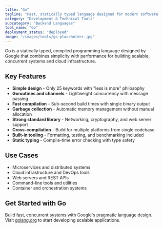 ```yaml
---
title: "Go"
tagline: "Fast, statically typed language designed for modern software development"
category: "Development & Technical Tools"
subcategory: "Backend Languages"
tool_name: "Go"
deployment_status: "deployed"
image: "/images/tools/go-placeholder.jpg"
---
```

Go is a statically typed, compiled programming language designed by Google that combines simplicity with performance for building scalable, concurrent systems and cloud infrastructure.

## Key Features

- **Simple design** - Only 25 keywords with "less is more" philosophy
- **Goroutines and channels** - Lightweight concurrency with message passing
- **Fast compilation** - Sub-second build times with single binary output
- **Garbage collection** - Automatic memory management without manual allocation
- **Strong standard library** - Networking, cryptography, and web server support
- **Cross-compilation** - Build for multiple platforms from single codebase
- **Built-in tooling** - Formatting, testing, and benchmarking included
- **Static typing** - Compile-time error checking with type safety

## Use Cases

- Microservices and distributed systems
- Cloud infrastructure and DevOps tools
- Web servers and REST APIs
- Command-line tools and utilities
- Container and orchestration systems

## Get Started with Go

Build fast, concurrent systems with Google's pragmatic language design. Visit [golang.org](https://golang.org) to start developing scalable applications.